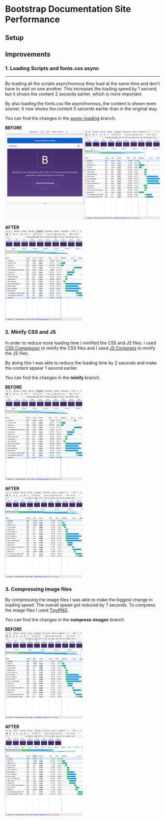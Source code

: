 # Bootstrap Documentation Site Performance

<!-- Add intro -->

## Setup

<!-- Add setup -->

## Improvements

### 1. Loading Scripts and fonts.css async
---

By loading all the scripts asynchronous they load at the same time and don't have to wait on one another. This increases the loading speed by 1 second, but it shows the content 2 seconds earlier, which is more important.

By also loading the fonts.css file asynchronous, the content is shown even sooner. It now shows the content 5 seconds earlier than in the original way.

You can find the changes in the [async-loading](https://github.com/vriesm060/performance-matters/blob/async-loading/AUDIT.md) branch.

**BEFORE**
![](screenshots/before.png)

**AFTER**\
<img src="screenshots/after001.png" width="50%">

### 2. Minify CSS and JS
In order to reduce more loading time I minified the CSS and JS files. I used [CSS Compressor](https://csscompressor.com/) to minify the CSS files and I used [JS Compress](https://jscompress.com/) to minify the JS files.

By doing this I was able to reduce the loading time by 2 seconds and make the content appear 1 second earlier.

You can find the changes in the **minify** branch.

**BEFORE**\
<img src="screenshots/after001.png" width="50%">

**AFTER**\
<img src="screenshots/after002.png" width="50%">

### 3. Compressing image files
By compressing the image files I was able to make the biggest change in loading speed. The overall speed got reduced by 7 seconds. To compress the image files I used [TinyPNG](https://tinypng.com/).

You can find the changes in the **compress-images** branch.

**BEFORE**\
<img src="screenshots/after002.png" width="50%">

**AFTER**\
<img src="screenshots/after003.png" width="50%">

